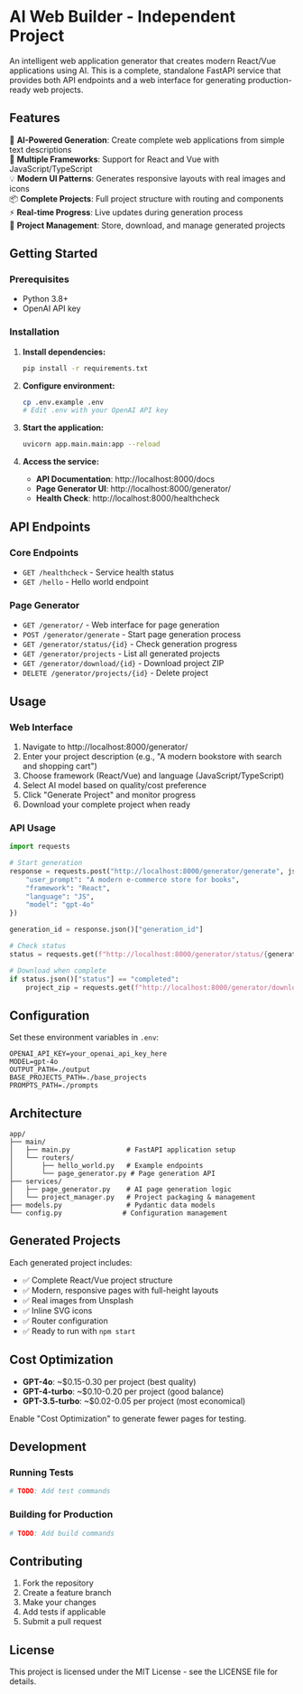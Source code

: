# AI Web Builder - Independent Project

An intelligent web application generator that creates modern React/Vue applications using AI. This is a complete, standalone FastAPI service that provides both API endpoints and a web interface for generating production-ready web projects.

## Features

🎨 **AI-Powered Generation**: Create complete web applications from simple text descriptions  
🚀 **Multiple Frameworks**: Support for React and Vue with JavaScript/TypeScript  
💡 **Modern UI Patterns**: Generates responsive layouts with real images and icons  
📦 **Complete Projects**: Full project structure with routing and components  
⚡ **Real-time Progress**: Live updates during generation process  
💾 **Project Management**: Store, download, and manage generated projects  

## Getting Started

### Prerequisites
- Python 3.8+
- OpenAI API key

### Installation

1. **Install dependencies:**
   ```bash
   pip install -r requirements.txt
   ```

2. **Configure environment:**
   ```bash
   cp .env.example .env
   # Edit .env with your OpenAI API key
   ```

3. **Start the application:**
   ```bash
   uvicorn app.main.main:app --reload
   ```

4. **Access the service:**
   - **API Documentation**: http://localhost:8000/docs
   - **Page Generator UI**: http://localhost:8000/generator/
   - **Health Check**: http://localhost:8000/healthcheck

## API Endpoints

### Core Endpoints
- `GET /healthcheck` - Service health status
- `GET /hello` - Hello world endpoint

### Page Generator
- `GET /generator/` - Web interface for page generation
- `POST /generator/generate` - Start page generation process
- `GET /generator/status/{id}` - Check generation progress
- `GET /generator/projects` - List all generated projects
- `GET /generator/download/{id}` - Download project ZIP
- `DELETE /generator/projects/{id}` - Delete project

## Usage

### Web Interface
1. Navigate to http://localhost:8000/generator/
2. Enter your project description (e.g., "A modern bookstore with search and shopping cart")
3. Choose framework (React/Vue) and language (JavaScript/TypeScript)
4. Select AI model based on quality/cost preference
5. Click "Generate Project" and monitor progress
6. Download your complete project when ready

### API Usage
```python
import requests

# Start generation
response = requests.post("http://localhost:8000/generator/generate", json={
    "user_prompt": "A modern e-commerce store for books",
    "framework": "React",
    "language": "JS",
    "model": "gpt-4o"
})

generation_id = response.json()["generation_id"]

# Check status
status = requests.get(f"http://localhost:8000/generator/status/{generation_id}")

# Download when complete
if status.json()["status"] == "completed":
    project_zip = requests.get(f"http://localhost:8000/generator/download/{generation_id}")
```

## Configuration

Set these environment variables in `.env`:

```env
OPENAI_API_KEY=your_openai_api_key_here
MODEL=gpt-4o
OUTPUT_PATH=./output
BASE_PROJECTS_PATH=./base_projects
PROMPTS_PATH=./prompts
```

## Architecture

```
app/
├── main/
│   ├── main.py              # FastAPI application setup
│   └── routers/
│       ├── hello_world.py   # Example endpoints
│       └── page_generator.py # Page generation API
├── services/
│   ├── page_generator.py    # AI page generation logic
│   └── project_manager.py   # Project packaging & management
├── models.py                # Pydantic data models
└── config.py               # Configuration management
```

## Generated Projects

Each generated project includes:
- ✅ Complete React/Vue project structure
- ✅ Modern, responsive pages with full-height layouts
- ✅ Real images from Unsplash
- ✅ Inline SVG icons
- ✅ Router configuration
- ✅ Ready to run with `npm start`

## Cost Optimization

- **GPT-4o**: ~$0.15-0.30 per project (best quality)
- **GPT-4-turbo**: ~$0.10-0.20 per project (good balance)
- **GPT-3.5-turbo**: ~$0.02-0.05 per project (most economical)

Enable "Cost Optimization" to generate fewer pages for testing.

## Development

### Running Tests
```bash
# TODO: Add test commands
```

### Building for Production
```bash
# TODO: Add build commands
```

## Contributing

1. Fork the repository
2. Create a feature branch
3. Make your changes
4. Add tests if applicable
5. Submit a pull request

## License

This project is licensed under the MIT License - see the LICENSE file for details.